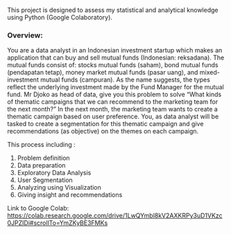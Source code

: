 This project is designed to assess my statistical and analytical knowledge using Python (Google Colaboratory).

### Overview:
You are a data analyst in an Indonesian investment startup which makes an application that can buy and sell mutual funds (Indonesian: reksadana). 
The mutual funds consist of: stocks mutual funds (saham), bond mutual funds (pendapatan tetap), money market mutual funds (pasar uang), and mixed-investment mutual funds (campuran). 
As the name suggests, the types reflect the underlying investment made by the Fund Manager for the mutual fund.
Mr Djoko as head of data, give you this problem to solve
“What kinds of thematic campaigns that we can recommend to the marketing team for the next month?”
In the next month, the marketing team wants to create a thematic campaign based on user preference. You, as data analyst will be tasked to create a segmentation for this thematic campaign and give recommendations (as objective) on the themes on each campaign.


This process including : 
1. Problem definition
2. Data preparation
3. Exploratory Data Analysis
4. User Segmentation
5. Analyzing using Visualization
6. Giving insight and recommendations

Link to Google Colab:
https://colab.research.google.com/drive/1LwQYmbl8kV2AXKRPy3uD1VKzc0JPZIDi#scrollTo=YmZKyBE3FMKs